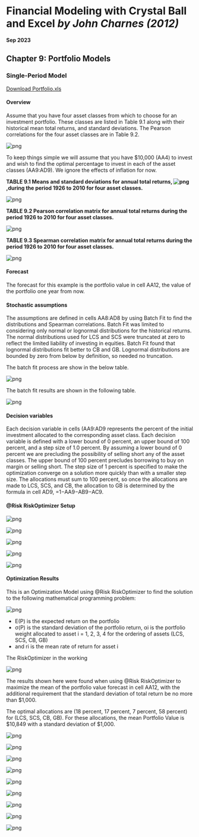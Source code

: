 # Financial Modeling with Crystal Ball and Excel *by John Charnes (2012)*

**Sep 2023**

## Chapter 9: Portfolio Models


### Single-Period Model

[Download Portfolio.xls](https://github.com/xxxxyyyy80008/Financial-Modeling-with-Crystal-Ball-and-Excel/tree/main/Excel%20Models/chapter%2009/Portfolio.xlsx)

#### Overview

Assume that you have four asset classes from which to choose for an investment portfolio. These classes are listed in Table 9.1 along with their historical mean total returns, and standard deviations. The Pearson correlations for the four asset classes are in Table 9.2. 

![png](https://github.com/xxxxyyyy80008/Financial-Modeling-with-Crystal-Ball-and-Excel/blob/main/img/ch09/5.png)

To keep things simple we will assume that you have $10,000 (AA4) to invest and wish to find the optimal percentage to invest in each of the asset classes (AA9:AD9). We ignore the effects of inflation for now.

**TABLE 9.1 Means and standard deviations for annual total returns, ![png](https://github.com/xxxxyyyy80008/Financial-Modeling-with-Crystal-Ball-and-Excel/blob/main/img/ch09/4.png) ,during the period 1926 to 2010 for four asset classes.**

![png](https://github.com/xxxxyyyy80008/Financial-Modeling-with-Crystal-Ball-and-Excel/blob/main/img/ch09/t9_1.png)

**TABLE 9.2 Pearson correlation matrix for annual total returns during the period 1926 to 2010 for four asset classes.**

![png](https://github.com/xxxxyyyy80008/Financial-Modeling-with-Crystal-Ball-and-Excel/blob/main/img/ch09/t9_2.png)

**TABLE 9.3 Spearman correlation matrix for annual total returns during the period 1926 to 2010 for four asset classes.**

![png](https://github.com/xxxxyyyy80008/Financial-Modeling-with-Crystal-Ball-and-Excel/blob/main/img/ch09/t9_3.png)

#### Forecast

The forecast for this example is the portfolio value in cell AA12, the value of the portfolio one year from now.

#### Stochastic assumptions

The assumptions are defined in cells AA8:AD8 by using Batch Fit to find the distributions and Spearman correlations. 
Batch Fit was limited to considering only normal or lognormal distributions for the historical returns. The normal distributions used for LCS and SCS were truncated at zero to reflect the limited liability of investing in equities. Batch Fit found that lognormal distributions fit better to CB and GB. Lognormal distributions are bounded by zero from below by definition, so needed no truncation. 

The batch fit process are show in the below table.

![png](https://github.com/xxxxyyyy80008/Financial-Modeling-with-Crystal-Ball-and-Excel/blob/main/img/ch09/1.png)

The batch fit results are shown in the following table.

![png](https://github.com/xxxxyyyy80008/Financial-Modeling-with-Crystal-Ball-and-Excel/blob/main/img/ch09/2.png)

#### Decision variables

Each decision variable in cells (AA9:AD9 represents the percent of the initial investment allocated to the corresponding asset class. Each decision variable is defined with a lower bound of 0 percent, an upper bound of 100 percent, and a step size of 1.0 percent. By assuming a lower bound of 0 percent we are precluding the possibility of selling short any of the asset classes. The upper bound of 100 percent precludes borrowing to buy on margin or selling short. The step size of 1 percent is specified to make the optimization converge on a solution more quickly than with a smaller step size. The allocations must sum to 100 percent, so once the allocations are made to LCS, SCS, and CB, the allocation to GB is determined by the formula in cell AD9, =1−AA9−AB9−AC9.

#### @Risk RiskOptimizer Setup

![png](https://github.com/xxxxyyyy80008/Financial-Modeling-with-Crystal-Ball-and-Excel/blob/main/img/ch09/5.png)

![png](https://github.com/xxxxyyyy80008/Financial-Modeling-with-Crystal-Ball-and-Excel/blob/main/img/ch09/6.png)

![png](https://github.com/xxxxyyyy80008/Financial-Modeling-with-Crystal-Ball-and-Excel/blob/main/img/ch09/7.png)

![png](https://github.com/xxxxyyyy80008/Financial-Modeling-with-Crystal-Ball-and-Excel/blob/main/img/ch09/8.png)

![png](https://github.com/xxxxyyyy80008/Financial-Modeling-with-Crystal-Ball-and-Excel/blob/main/img/ch09/9.png)

#### Optimization Results

This is an Optimization Model using @Risk RiskOptimizer to find the solution to the following mathematical programming problem:

![png](https://github.com/xxxxyyyy80008/Financial-Modeling-with-Crystal-Ball-and-Excel/blob/main/img/ch09/3.png)

- E(P) is the expected return on the portfolio
- σ(P) is the standard deviation of the portfolio return, αi is the portfolio weight allocated to asset i = 1, 2, 3, 4 for the ordering of assets (LCS, SCS, CB, GB)
- and ri is the mean rate of return for asset i

The RiskOptimizer in the working

![png](https://github.com/xxxxyyyy80008/Financial-Modeling-with-Crystal-Ball-and-Excel/blob/main/img/ch09/10.png)

The results shown here were found when using @Risk RiskOptimizer to maximize the mean of the portfolio value forecast in cell AA12, with the additional requirement that the standard deviation of total return be no more than $1,000.

The optimal allocations are (18 percent, 17 percent, 7 percent, 58 percent) for (LCS, SCS, CB, GB). For these allocations, the mean Portfolio Value is $10,849 with a standard deviation of $1,000. 

![png](https://github.com/xxxxyyyy80008/Financial-Modeling-with-Crystal-Ball-and-Excel/blob/main/img/ch09/11.png)

![png](https://github.com/xxxxyyyy80008/Financial-Modeling-with-Crystal-Ball-and-Excel/blob/main/img/ch09/12.png)

![png](https://github.com/xxxxyyyy80008/Financial-Modeling-with-Crystal-Ball-and-Excel/blob/main/img/ch09/15.png)

![png](https://github.com/xxxxyyyy80008/Financial-Modeling-with-Crystal-Ball-and-Excel/blob/main/img/ch09/16.png)

![png](https://github.com/xxxxyyyy80008/Financial-Modeling-with-Crystal-Ball-and-Excel/blob/main/img/ch09/17.png)

![png](https://github.com/xxxxyyyy80008/Financial-Modeling-with-Crystal-Ball-and-Excel/blob/main/img/ch09/18.png)

![png](https://github.com/xxxxyyyy80008/Financial-Modeling-with-Crystal-Ball-and-Excel/blob/main/img/ch09/19.png)

![png](https://github.com/xxxxyyyy80008/Financial-Modeling-with-Crystal-Ball-and-Excel/blob/main/img/ch09/20.png)

![png](https://github.com/xxxxyyyy80008/Financial-Modeling-with-Crystal-Ball-and-Excel/blob/main/img/ch09/21.png)


